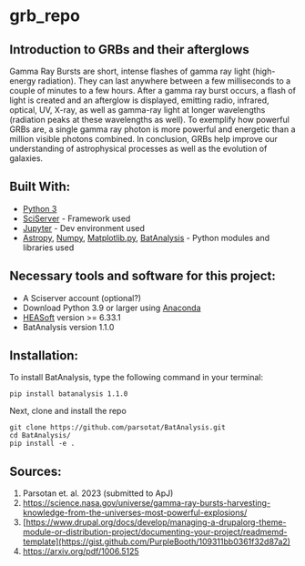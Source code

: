# grb_repo


## Introduction to GRBs and their afterglows

Gamma Ray Bursts are short, intense flashes of gamma ray light (high-energy radiation). They can last anywhere between a few milliseconds to a couple of minutes to a few hours. 
After a gamma ray burst occurs, a flash of light is created and an afterglow is displayed, emitting radio, infrared, optical, UV, X-ray, as well as gamma-ray light at longer wavelengths (radiation peaks at these wavelengths as well). To exemplify how powerful GRBs are, a single gamma ray photon is more powerful and energetic than a million visible photons combined. In conclusion, GRBs help improve our understanding of astrophysical processes as well as the evolution of galaxies.


## Built With:
* [Python 3](https://www.anaconda.com/products/distribution)
* [SciServer](https://apps.sciserver.org/login-portal//login?callbackUrl=https%3A%2F%2Fapps.sciserver.org%2Fdashboard%2F) - Framework used
* [Jupyter](https://jupyter.org/) - Dev environment used
* [Astropy](https://github.com/astropy/astropy), [Numpy](https://github.com/numpy/numpy), [Matplotlib.py](https://matplotlib.org/3.5.3/api/_as_gen/matplotlib.pyplot.html), [BatAnalysis](https://github.com/parsotat/BatAnalysis?tab=readme-ov-file#installation) - Python modules and libraries used


## Necessary tools and software for this project:

* A Sciserver account (optional?)
* Download Python 3.9 or larger using [Anaconda](https://www.anaconda.com/download)
* [HEASoft](https://heasarc.gsfc.nasa.gov/lheasoft/install.html) version >= 6.33.1
* BatAnalysis version 1.1.0
  

## Installation:

To install BatAnalysis, type the following command in your terminal:

```
pip install batanalysis 1.1.0
```

Next, clone and install the repo
```
git clone https://github.com/parsotat/BatAnalysis.git
cd BatAnalysis/
pip install -e .
```

## Sources:
1)  Parsotan et. al. 2023 (submitted to ApJ)
2)  https://science.nasa.gov/universe/gamma-ray-bursts-harvesting-knowledge-from-the-universes-most-powerful-explosions/
3)  [https://www.drupal.org/docs/develop/managing-a-drupalorg-theme-module-or-distribution-project/documenting-your-project/readmemd-template](https://gist.github.com/PurpleBooth/109311bb0361f32d87a2)
4)  https://arxiv.org/pdf/1006.5125


